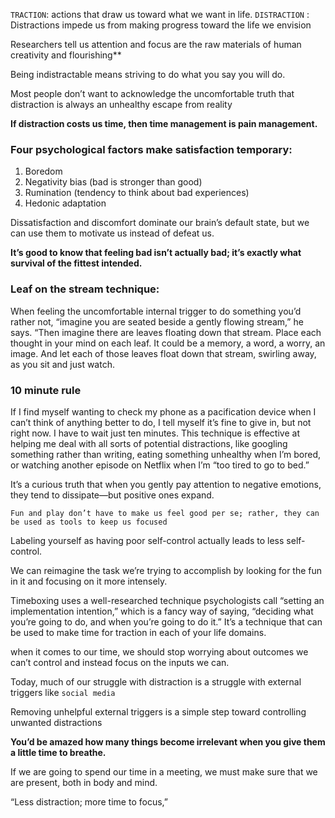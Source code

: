 `TRACTION`: actions that draw us toward what we want in life.
`DISTRACTION` : Distractions impede us from making progress toward the life we envision

Researchers tell us
attention and focus are the raw materials of human creativity and
flourishing\*\*

Being indistractable means striving to do what
you say you will do.

Most people don’t want to acknowledge the uncomfortable truth that
distraction is always an unhealthy escape from reality

**If distraction costs us time, then time
management is pain management.**

### Four psychological factors make satisfaction temporary:

1. Boredom
2. Negativity bias (bad is stronger than good)
3. Rumination (tendency to think about bad experiences)
4. Hedonic adaptation

Dissatisfaction and discomfort dominate our
brain’s default state, but we can use them to
motivate us instead of defeat us.

**It’s good to know that feeling bad isn’t actually
bad; it’s exactly what survival of the fittest
intended.**

### Leaf on the stream technique:

When feeling the uncomfortable internal trigger to do something
you’d rather not, “imagine you are seated beside a gently flowing
stream,” he says. “Then imagine there are leaves floating down that
stream. Place each thought in your mind on each leaf. It could be a
memory, a word, a worry, an image. And let each of those leaves float
down that stream, swirling away, as you sit and just watch.

### 10 minute rule

If I find myself wanting to check
my phone as a pacification device when I can’t think of anything better
to do, I tell myself it’s fine to give in, but not right now. I have to wait
just ten minutes. This technique is effective at helping me deal with all
sorts of potential distractions, like googling something rather than
writing, eating something unhealthy when I’m bored, or watching
another episode on Netflix when I’m “too tired to go to bed.”

It’s a curious truth
that when you gently pay attention to negative emotions, they tend to
dissipate—but positive ones expand.

`Fun and play don’t have to make us feel good per
se; rather, they can be used as tools to keep us
focused`

Labeling yourself as having poor self-control actually leads to less self-control.

We can reimagine the task we’re
trying to accomplish by looking for the fun in it and focusing on it more
intensely.

Timeboxing uses a well-researched technique
psychologists call “setting an implementation intention,” which is a
fancy way of saying, “deciding what you’re going to do, and when
you’re going to do it.” It’s a technique that can be used to make time for
traction in each of your life domains.

when it comes to our time, we
should stop worrying about outcomes we can’t control and instead focus
on the inputs we can.

Today, much of our struggle with distraction is a
struggle with external triggers like `social media`

Removing unhelpful external triggers is a simple step toward
controlling unwanted distractions

**You’d be amazed how many things become
irrelevant when you give them a little time to
breathe.**

If we are going to spend our time in a meeting, we
must make sure that we are present, both in body
and mind.

“Less distraction; more time to focus,”
